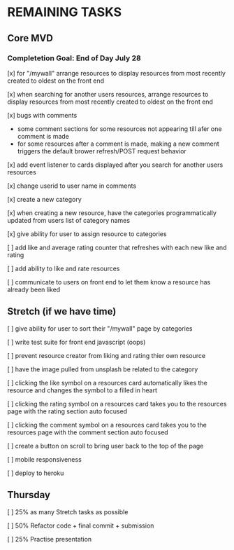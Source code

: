 # REMAINING TASKS

## Core MVD

### Completetion Goal: End of Day July 28

[x] for "/mywall" arrange resources to display resources from most recently created to oldest on the front end

[x] when searching for another users resources, arrange resources to display resources from most recently created to oldest on the front end

[x] bugs with comments

- some comment sections for some resources not appearing till afer one comment is made
- for some resources after a comment is made, making a new comment triggers the default brower refresh/POST request behavior

[x] add event listener to cards displayed after you search for another users resources

[x] change userid to user name in comments

[x] create a new category

[x] when creating a new resource, have the categories programmatically updated from users list of category names

[x] give ability for user to assign resource to categories

[ ] add like and average rating counter that refreshes with each new like and rating

[ ] add ability to like and rate resources

[ ] communicate to users on front end to let them know a resource has already been liked

## Stretch (if we have time)

[ ] give ability for user to sort their "/mywall" page by categories

[ ] write test suite for front end javascript (oops)

[ ] prevent resource creator from liking and rating thier own resource

[ ] have the image pulled from unsplash be related to the category

[ ] clicking the like symbol on a resources card automatically likes the resource and changes the symbol to a filled in heart

[ ] clicking the rating symbol on a resources card takes you to the resources page with the rating section auto focused

[ ] clicking the comment symbol on a resources card takes you to the resources page with the comment section auto focused

[ ] create a button on scroll to bring user back to the top of the page

[ ] mobile responsiveness

[ ] deploy to heroku

## Thursday

[ ] 25% as many Stretch tasks as possible

[ ] 50% Refactor code + final commit + submission

[ ] 25% Practise presentation
